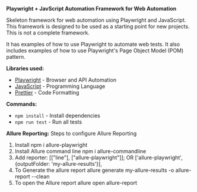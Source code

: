**Playwright + JavScript Automation Framework for Web Automation**

Skeleton framework for web automation using Playwright and JavaScript. This framework is designed to be used as a starting point for new projects. This is not a complete framework.

It has examples of how to use Playwright to automate web tests. It also includes examples of how to use Playwright's Page Object Model (POM) pattern.


**Libraries used:**
- [Playwright](https://playwright.dev/) - Browser and API Automation
- [JavaScript](https://javascript.info/js) - Programming Language
- [Prettier](https://prettier.io/) - Code Formatting

**Commands:**

- `npm install` - Install dependencies
- `npm run test` - Run all tests

**Allure Reporting:**
Steps to configure Allure Reporting
1. Install npm i allure-playwright
2. Install Allure command line npm i allure-commandline
3. Add reporter: [["line"], ["allure-playwright"]];
OR
['allure-playwright', {outputFolder: 'my-allure-results'}],
4. To Generate the allure report
   allure generate my-allure-results -o allure-report --clean
5. To open the Allure report allure open allure-report
